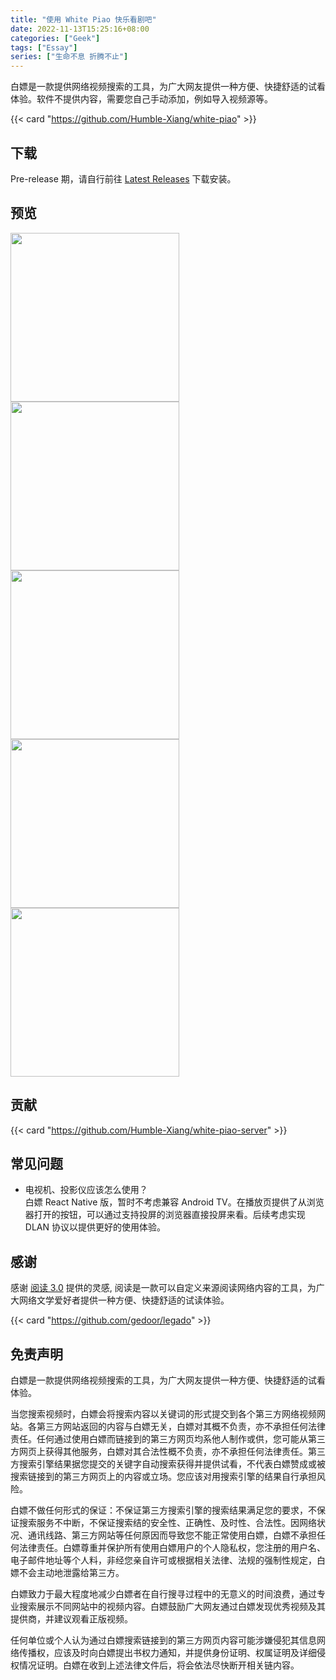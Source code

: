 ```yaml
---
title: "使用 White Piao 快乐看剧吧"
date: 2022-11-13T15:25:16+08:00
categories: ["Geek"]
tags: ["Essay"]
series: ["生命不息 折腾不止"]
---
```


白嫖是一款提供网络视频搜索的工具，为广大网友提供一种方便、快捷舒适的试看体验。软件不提供内容，需要您自己手动添加，例如导入视频源等。

{{< card "https://github.com/Humble-Xiang/white-piao" >}}

## 下载

Pre-release 期，请自行前往 [Latest Releases](https://github.com/Humble-Xiang/white-piao/releases/latest) 下载安装。

## 预览

<img src="https://cdn.staticaly.com/gh/Humble-Xiang/picx-images@master/geek/1901668311844_.405d4tzihri0.webp" style="width:270px">
<img src="https://cdn.staticaly.com/gh/Humble-Xiang/picx-images@master/geek/1891668311843_.6zff2cgo69s0.webp" style="width:270px">
<img src="https://cdn.staticaly.com/gh/Humble-Xiang/picx-images@master/geek/1881668311843_.5ygharpm5m00.webp" style="width:270px">
<img src="https://cdn.staticaly.com/gh/Humble-Xiang/picx-images@master/geek/1871668311843_.6xpkzoagz5o0.webp" style="width:270px">
<img src="https://cdn.staticaly.com/gh/Humble-Xiang/picx-images@master/geek/1861668311843_.12tt7m3ng9io.webp" style="width:270px">

## 贡献

{{< card "https://github.com/Humble-Xiang/white-piao-server" >}}

## 常见问题

- 电视机、投影仪应该怎么使用？  
  白嫖 React Native 版，暂时不考虑兼容 Android TV。在播放页提供了从浏览器打开的按钮，可以通过支持投屏的浏览器直接投屏来看。后续考虑实现 DLAN 协议以提供更好的使用体验。

## 感谢

感谢 [阅读 3.0](https://github.com/gedoor/legado) 提供的灵感, 阅读是一款可以自定义来源阅读网络内容的工具，为广大网络文学爱好者提供一种方便、快捷舒适的试读体验。

{{< card "https://github.com/gedoor/legado" >}}

## 免责声明

白嫖是一款提供网络视频搜索的工具，为广大网友提供一种方便、快捷舒适的试看体验。

当您搜索视频时，白嫖会将搜索内容以关键词的形式提交到各个第三方网络视频网站。各第三方网站返回的内容与白嫖无关，白嫖对其概不负责，亦不承担任何法律责任。任何通过使用白嫖而链接到的第三方网页均系他人制作或供，您可能从第三方网页上获得其他服务，白嫖对其合法性概不负责，亦不承担任何法律责任。第三方搜索引擎结果据您提交的关键字自动搜索获得并提供试看，不代表白嫖赞成或被搜索链接到的第三方网页上的内容或立场。您应该对用搜索引擎的结果自行承担风险。

白嫖不做任何形式的保证：不保证第三方搜索引擎的搜索结果满足您的要求，不保证搜索服务不中断，不保证搜索结的安全性、正确性、及时性、合法性。因网络状况、通讯线路、第三方网站等任何原因而导致您不能正常使用白嫖，白嫖不承担任何法律责任。白嫖尊重并保护所有使用白嫖用户的个人隐私权，您注册的用户名、电子邮件地址等个人料，非经您亲自许可或根据相关法律、法规的强制性规定，白嫖不会主动地泄露给第三方。

白嫖致力于最大程度地减少白嫖者在自行搜寻过程中的无意义的时间浪费，通过专业搜索展示不同网站中的视频内容。白嫖鼓励广大网友通过白嫖发现优秀视频及其提供商，并建议观看正版视频。

任何单位或个人认为通过白嫖搜索链接到的第三方网页内容可能涉嫌侵犯其信息网络传播权，应该及时向白嫖提出书权力通知，并提供身份证明、权属证明及详细侵权情况证明。白嫖在收到上述法律文件后，将会依法尽快断开相关链内容。
